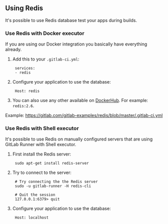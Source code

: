## Using Redis

It's possible to use Redis database test your apps during builds.

### Use Redis with Docker executor

If you are using our Docker integration you basically have everything already.

1. Add this to your `.gitlab-ci.yml`:

		services:
		- redis

2. Configure your application to use the database:

		Host: redis

3. You can also use any other available on [DockerHub](https://hub.docker.com/_/redis/). For example: `redis:2.6`.

Example: https://gitlab.com/gitlab-examples/redis/blob/master/.gitlab-ci.yml

### Use Redis with Shell executor

It's possible to use Redis on manually configured servers that are using GitLab Runner with Shell executor.

1. First install the Redis server:

		sudo apt-get install redis-server

2. Try to connect to the server:

		# Try connecting the the Redis server
		sudo -u gitlab-runner -H redis-cli

		# Quit the session
		127.0.0.1:6379> quit

4. Configure your application to use the database:

		Host: localhost
